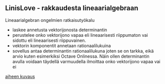 ## LinisLove - rakkaudesta lineaarialgebraan
Lineaarialgebran ongelmien ratkaisutyökalu
* laskee annetusta vektorijonosta determinantin
* perustelee onko vektorijono vapaa eli lineaarisesti riippumaton vai sidottu eli lineaarisesti riippuvainen.
* vektorin komponentit annetaan rationaalilukuina
* sovellus antaa determinantin rationaalilukuna joten se on tarkka, eikä arvio kuten esimerkiksi Octave Onlinessa. Näin ollen determinantin avulla voidaan täydellä varmuudella ilmoittaa onko vektorijono vapaa vai ei

[aiheen kuvaus](dokumentaatio/aiheenKuvausJaRakenne.md)
